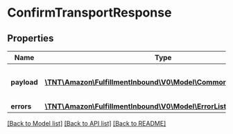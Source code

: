 # ConfirmTransportResponse

## Properties
Name | Type | Description | Notes
------------ | ------------- | ------------- | -------------
**payload** | [**\TNT\Amazon\FulfillmentInbound\V0\Model\CommonTransportResult**](CommonTransportResult.md) | The payload for the confirmTransport operation. | [optional] 
**errors** | [**\TNT\Amazon\FulfillmentInbound\V0\Model\ErrorList**](ErrorList.md) |  | [optional] 

[[Back to Model list]](../README.md#documentation-for-models) [[Back to API list]](../README.md#documentation-for-api-endpoints) [[Back to README]](../README.md)



